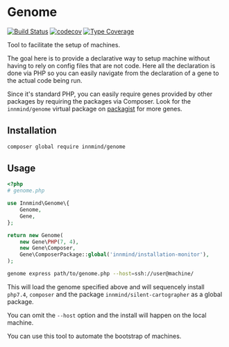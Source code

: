 # Genome

[![Build Status](https://github.com/Innmind/Genome/workflows/CI/badge.svg)](https://github.com/Innmind/Genome/actions?query=workflow%3ACI)
[![codecov](https://codecov.io/gh/Innmind/Genome/branch/develop/graph/badge.svg)](https://codecov.io/gh/Innmind/Genome)
[![Type Coverage](https://shepherd.dev/github/Innmind/Genome/coverage.svg)](https://shepherd.dev/github/Innmind/Genome)

Tool to facilitate the setup of machines.

The goal here is to provide a declarative way to setup machine without having to rely on config files that are not code. Here all the declaration is done via PHP so you can easily navigate from the declaration of a gene to the actual code being run.

Since it's standard PHP, you can easily require genes provided by other packages by requiring the packages via Composer. Look for the `innmind/genome` virtual package on [packagist](https://packagist.org/providers/innmind/genome) for more genes.

## Installation

```sh
composer global require innmind/genome
```

## Usage

```php
<?php
# genome.php

use Innmind\Genome\{
    Genome,
    Gene,
};

return new Genome(
    new Gene\PHP(7, 4),
    new Gene\Composer,
    Gene\ComposerPackage::global('innmind/installation-monitor'),
);
```

```sh
genome express path/to/genome.php --host=ssh://user@machine/
```

This will load the genome specified above and will sequencely install `php7.4`, `composer` and the package `innmind/silent-cartographer` as a global package.

You can omit the `--host` option and the install will happen on the local machine.

You can use this tool to automate the bootstrap of machines.
